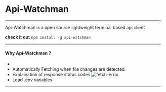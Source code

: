 # Api-Watchman
--------------

Api-Watchman is a open source lightweight terminal based api client

__check it out__ `npm install -g api-watchman`

--------------------------------------------------------

#### Why Api-Watchman ?

- 
- Automatically Fetching when file changes are detected.
- Explaination of response status codes
![fetch-error](https://user-images.githubusercontent.com/85863923/132037397-0813e2d4-72d8-4c6d-8e40-038ddbaffb0d.png)
- Load .env variables
--------------------------------------------------------
